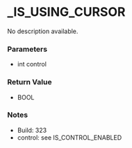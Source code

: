 # _IS_USING_CURSOR

No description available.

### Parameters
* int control

### Return Value
* BOOL

### Notes
* Build: 323
* control: see IS_CONTROL_ENABLED

